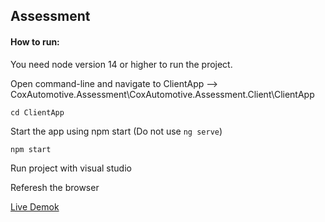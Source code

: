 ## Assessment

#### How to run:
You need node version 14 or higher to run the project. 

Open command-line and navigate to ClientApp --> CoxAutomotive.Assessment\CoxAutomotive.Assessment.Client\ClientApp

`cd ClientApp`

Start the app using npm start (Do not use `ng serve`)

`npm start`

Run project with visual studio 

Referesh the browser

[Live Demok](https://coxautomotiveassessmentclient20210430204137.azurewebsites.net/)


